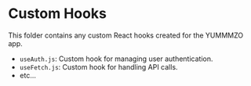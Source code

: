 # Custom Hooks

This folder contains any custom React hooks created for the YUMMMZO app.

- `useAuth.js`: Custom hook for managing user authentication.
- `useFetch.js`: Custom hook for handling API calls.
- etc...